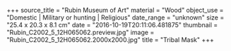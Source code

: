 +++
source_title = "Rubin Museum of Art"
material = "Wood"
object_use = "Domestic | Military or hunting | Religious"
date_range = "unknown"
size = "25.4 x 20.3 x 8.1 cm"
date = "2016-10-19T20:11:06.481875"
thumbnail = "Rubin_C2002_5_12H065062.preview.jpg"
image = "Rubin_C2002_5_12H065062.2000x2000.jpg"
title = "Tribal Mask"
+++
